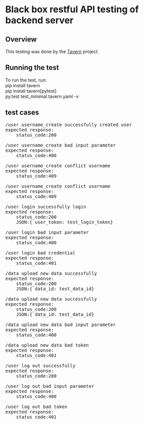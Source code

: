 # Black box restful API testing of backend server

## Overview
This testing was done by the [Tavern](https://taverntesting.github.io/) project.  

## Running the test 
To run the test, run:\
pip install tavern\
pip install tavern[pytest]\
py.test test_minimal.tavern.yaml  -v


## test cases
<pre>
/user username_create successfully created user
expected response:
    status_code:200

/user username_create bad input parameter
expected response:  
    status_code:400

/user username_create conflict username
expected response: 
    status_code:409

/user username_create conflict username
expected response: 
    status_code:409

/user login successfully login
expected response:
    status_code:200
    JSON:{ user_token: test_login_token} 

/user login bad input parameter
expected response: 
    status_code:400

/user login bad credential
expected response:
    status_code:401

/data upload new data successfully
expected response:
    status_code:200 
    JSON:{ data_id: test_data_id}

/data upload new data successfully
expected response: 
    status_code:200
    JSON:{ data_id: test_data_id}

/data upload new data bad input parameter
expected response: 
    status_code:400

/data upload new data bad token
expected response: 
    status_code:401

/user log out successfully
expected response:
    status_code:200

/user log out bad input parameter
expected response:
    status_code:400

/user log out bad token
expected response:
    status_code:401
</pre>